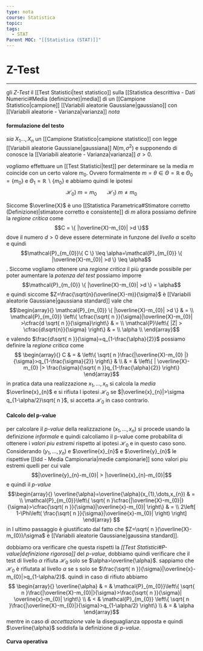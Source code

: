 ```yaml
---
type: nota
course: Statistica
topic: 
tags:
  - STAT
Parent MOC: "[[Statistica (STAT)]]"
---
```

# Z-Test
---
gli _Z-Test_  il [[Test Statistici|test statistico]] sulla [[Statistica descrittiva - Dati Numerici#Media (definizione)|media]] di un [[Campione Statistico|campione]] [[Variabili aleatorie Gaussiane|gaussiano]] con [[Variabili aleatorie - Varianza|varianza]] _nota_ 



#### formulazione del testo
_sia_ $X_1\dots,X_{n}$ un [[Campione Statistico|campione statistico]] con legge [[Variabili aleatorie Gaussiane|gaussiana]] $N(m,\sigma^{2})$ e supponendo di conosce la [[Variabili aleatorie - Varianza|varianza]] $\sigma>0$. 

_vogliamo_ effettuare un [[Test Statistici|test]] per determinare se la media $m$ coincide con un certo valore $m_{0}$. Ovvero formalmente $m=\theta \in \Theta=\mathbb{R}$ e $\Theta_{0}=\{ m_{0} \}$ e $\Theta_{1}=\mathbb{R} \backslash \{ m_{0} \}$ 
e abbiamo quindi le ipotesi $$\mathcal{H}_{0})\ m=m_{0} \ \ \ \ \ \ \ \mathcal{H}_{1})\ m \not = m_{0}$$



Siccome $\overline{X}$ è uno [[Statistica Parametrica#Stimatore corretto (Definizione)|stimatore corretto e consistente]] di $m$ allora possiamo definire la _regione critica_ come $$C = \{ |\overline{X}-m_{0}| >d \}$$dove il numero $d>0$ deve essere determinate in funzone del _livello_ $\alpha$  scelto e quindi $$\mathcal{P}_{m_{0}}\{ C \} \leq \alpha=\mathcal{P}_{m_{0}} \{ |\overline{X}-m_{0}| >d \} \leq \alpha$$. Siccome vogliamo ottenere una _regione critica_ il più grande possibile per poter aumentare la _potenza del test_  possiamo imporre $$\mathcal{P}_{m_{0}} \{ |\overline{X}-m_{0}| >d \} = \alpha$$e quindi siccome $Z=\frac{\sqrt{n}(\overline{X}-m)}{\sigma}$ è [[Variabili aleatorie Gaussiane|gaussiana standard]] vale che $$\begin{array}{}
\mathcal{P}_{m_{0}} \{ |\overline{X}-m_{0}| >d \} &  = \\
 \mathcal{P}_{m_{0}} \left\{  \cfrac{\sqrt{ n }}{\sigma}|\overline{X}-m_{0}| >\cfrac{d  \sqrt{ n  }}{\sigma}\right\} & = \\
\mathcal{P}\left\{  |Z| > \cfrac{d\sqrt{n}}{\sigma} \right\} & = \\
\alpha \\
\end{array}$$ e valendo $\frac{d\sqrt{ n }}{\sigma}=q_{1-\frac{\alpha}{2}}$ possiamo definire la _regione critica_ come $$
\begin{array}{}
C & = & \left\{  \sqrt{ n }\frac{|\overline{X}-m_{0} |}{\sigma}>q_{1-\frac{\sigma}{2}}  \right\} & \\ & =    & 
\left\{  | \overline{X}-m_{0} |> \frac{\sigma}{\sqrt{ n }}q_{1-\frac{\alpha}{2}}  \right\}
\end{array}$$
in pratica data una realizzazione $x_{1},\dots, x_{n}$ si calcola la _media_ $\overline{x}_{n}$ e si rifiuta l ipotesi $\mathcal{H}_{0}$ se $|\overline{x}_{n}|>\sigma q_{1-\alpha/2}\sqrt{ n }$, si accetta $\mathcal{H}_{0}$ in caso contrario.



#### Calcolo del p-value
per calcolare il _p-value_ della realizzazione $(x_{1},\dots,x_{n})$ si procede usando la definizione _informale_ e quindi calcoliamo il p-value come probabilita di ottenere i _valori piu estremi_ rispetto al ipotesi $\mathcal{H}_{0}$ e in questo caso sono.
Considerando $(y_{1},\dots,y_{n})$ e $\overline{x}_{n}$ e $\overline{y}_{n}$ le rispettive [[Idd - Media Campionaria|medie campionarie]] sono valori piu estremi quelli per cui vale $$|\overline{y}_{n}-m_{0}| > |\overline{x}_{n}-m_{0}|$$  e quindi il _p-value_ $$\begin{array}{}
\overline{\alpha}=\overline{\alpha}(x_{1},\dots,x_{n}) & = \\
\mathcal{P}_{m_{0}}\left\{ \sqrt{ n }\cfrac{|\overline{X}-m_{0}|}{\sigma}>\cfrac{\sqrt{ n }}{\sigma}|\overline{x}-m_{0}|   \right\} & = \\
2\left[ 1-\Phi\left( \frac{\sqrt{ n }}{\sigma}|\overline{x}-m_{0}| \right) \right]
\end{array}
$$
in l ultimo passaggio è giustificato dal fatto che $Z=\sqrt{ n }(\overline{X}-m_{0})/\sigma$ è [[Variabili aleatorie Gaussiane|gaussina standard]].

dobbiamo ora verificare che questa rispetti la _[[Test Statistici#P-value|definizione rigorosa]]_ del _p-value_, dobbiamo quindi verificare che il test di livello $\alpha$ rifiuta $\mathcal{H}_{0}$ solo se $\alpha>\overline{\alpha}$. 
sappiamo che $\mathcal{H}_{0}$ è rifiutata al livello $\alpha$ se s solo se $\frac{\sqrt{ n }}{\sigma}|\overline{x}-m_{0}|>q_{1-\alpha/2}$. quindi in caso di rifiuto abbiamo $$ \begin{array}{}
\overline{\alpha} & = & \mathcal{P}_{m_{0}}\left\{  \sqrt{ n }\frac{|\overline{X}-m_{0}|}{\sigma}>\frac{\sqrt{ n }}{\sigma}| \overline{x}-m_{0}|  \right\} \\
 &  < & \mathcal{P}_{m_{0}} \left\{  \sqrt{ n }\frac{|\overline{X}-m_{0}|}{\sigma}>q_{1-\alpha/2}  \right\}  \\
	 & = & \alpha
\end{array}$$
mentre in caso di _accettazione_ vale la diseguaglianza opposta e quindi $\overline{\alpha}$ soddisfa la definizione di _p-value_.

#### Curva operativa

